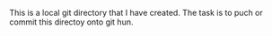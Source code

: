 This is a local git directory that I have created.
The task is to puch or commit this directoy onto git hun.

